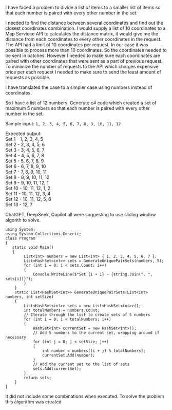 I have faced a problem to divide a list of items to a smaller list of items so that each number is paired with every other number in the set. 

I needed to find the distance between several coordinates and find out the closest coordinates combination. I would supply a list of 10 coordinates to a Map Servicce API to calculates the distance matrix, it would give me the distance from each coordinates to every other coordinates in the request.
The API had a limit of 10 coordinates per request. In our case it was possible to process more than 10 coordinates. So the coordinates needed to be sent in batches. However I needed to make sure each coordinates are paired with other coordinates that were sent as a part of previous request.
To minimize the number of requests to the API which charges expensive price per each request I needed to make sure to send the least amount of requests as possible.

I have translated the case to a simpler case using numbers instead of coordinates.

So I have a list of 12 numbers. Generate c# code which created a set of maximum 5 numbers so that each number is paired with every other number in the set. 

Sample input: `1, 2, 3, 4, 5, 6, 7, 8, 9, 10, 11, 12 `

Expected output:\
Set 1 - 1, 2, 3, 4, 5\
Set 2 - 2, 3, 4, 5, 6\
Set 3 - 3, 4, 5, 6, 7\
Set 4 - 4, 5, 6, 7, 8\
Set 5 - 5, 6, 7, 8, 9\
Set 6 - 6, 7, 8, 9, 10\
Set 7 - 7, 8, 9, 10, 11\
Set 8 - 8, 9, 10, 11, 12\
Set 9 - 9, 10, 11, 12, 1\
Set 10 - 10, 11, 12, 1, 2\
Set 11 - 10, 11, 12, 3, 4\
Set 12 - 10, 11, 12, 5, 6\
Set 13 - 12, 7

ChatGPT, DeepSeek, Copilot all were suggesting to use sliding window algorith to solve.

```
using System;
using System.Collections.Generic;
class Program
{
   static void Main()
   {
        List<int> numbers = new List<int> { 1, 2, 3, 4, 5, 6, 7 };
        List<HashSet<int>> sets = GenerateUniquePairSets(numbers, 5);
        for (int i = 0; i < sets.Count; i++)
        {
            Console.WriteLine($"Set {i + 1} - {string.Join(", ", sets[i])}");
        }
    }
    static List<HashSet<int>> GenerateUniquePairSets(List<int> numbers, int setSize)
    {
        List<HashSet<int>> sets = new List<HashSet<int>>();
        int totalNumbers = numbers.Count;
        // Iterate through the list to create sets of 5 numbers
        for (int i = 0; i < totalNumbers; i++)
        {
            HashSet<int> currentSet = new HashSet<int>();
            // Add 5 numbers to the current set, wrapping around if necessary
            for (int j = 0; j < setSize; j++)
            {
                int number = numbers[(i + j) % totalNumbers];
                currentSet.Add(number);
            }
            // Add the current set to the list of sets
            sets.Add(currentSet);
        }
        return sets;
    }
}
```

It did not include some combinations when executed. To solve the problem this algorithm was created
